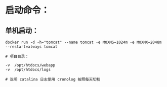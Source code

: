 
# 启动命令：

## 单机启动：

```
docker run -d -h="tomcat" --name tomcat -e MOXMS=1024m -e MOXMX=2048m --restart=always tomcat
```


```
# 项目目录：

-v  /opt/htdocs/webapp
-v  /opt/htdocs/logs
```


```
# 说明 catalina 日志使用 cronolog 按照每天切割

```

